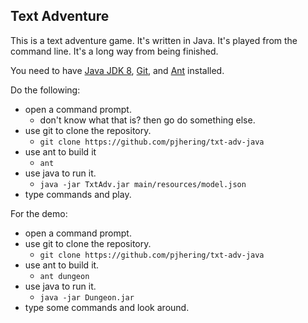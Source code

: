 ## Text Adventure

This is a text adventure game.
It's written in Java.
It's played from the command line.
It's a long way from being finished.

You need to have [Java JDK 8](https://www.oracle.com/technetwork/java/javase/downloads/jdk8-downloads-2133151.html), [Git](https://git-scm.com/downloads), and [Ant](https://ant.apache.org/) installed.




Do the following:
* open a command prompt.
  * don't know what that is? then go do something else.
* use git to clone the repository.
  * `git clone https://github.com/pjhering/txt-adv-java`
* use ant to build it
  * `ant`
* use java to run it.
  * `java -jar TxtAdv.jar main/resources/model.json`
* type commands and play.

For the demo:
* open a command prompt.
* use git to clone the repository.
  * `git clone https://github.com/pjhering/txt-adv-java`
* use ant to build it.
  * `ant dungeon`
* use java to run it.
  * `java -jar Dungeon.jar`
* type some commands and look around.
